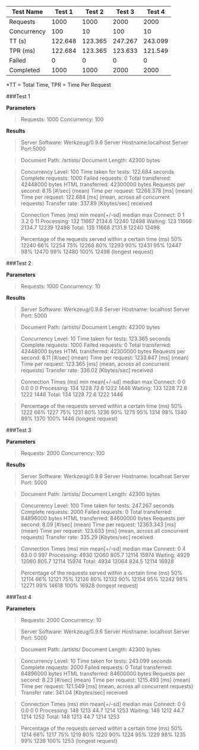  Test Name      | Test 1 | Test 2 | Test 3 | Test 4 |
------ | ------ | ------ | ------ | ------ |
Requests | 1000 | 1000 | 2000 | 2000 |
Concurrency | 100 | 10 | 100 | 10 |
TT (s) | 122.648 | 123.365 | 247.267 | 243.099 | 
TPR (ms) | 122.684 | 123.365 | 123.633 | 121.549 |
Failed | 0 | 0 | 0 | 0 |
Completed | 1000 | 1000 | 2000 | 2000 |

*TT = Total Time, TPR = Time Per Request

###Test 1

**Parameters**
>Requests: 1000
Concurrency: 100

**Results**
>Server Software: Werkzeug/0.9.6
>Server Hostname:localhost
>Server Port:5000

>Document Path:          /artists/
Document Length:        42300 bytes

>Concurrency Level:      100
Time taken for tests:   122.684 seconds
Complete requests:      1000
Failed requests:        0
Total transferred:      42448000 bytes
HTML transferred:       42300000 bytes
Requests per second:    8.15 [#/sec] (mean)
Time per request:       12268.378 [ms] (mean)
Time per request:       122.684 [ms] (mean, across all concurrent requests)
Transfer rate:          337.89 [Kbytes/sec] received

>Connection Times (ms)
              min  mean[+/-sd] median   max
Connect:        0    1   3.2      0      11
Processing:   132 11667 2134.6  12240   12498
Waiting:      123 11666 2134.7  12239   12498
Total:        135 11668 2131.9  12240   12498

>Percentage of the requests served within a certain time (ms)
  50%  12240
  66%  12254
  75%  12268
  80%  12293
  90%  12431
  95%  12447
  98%  12470
  99%  12480
 100%  12498 (longest request)

###Test 2

**Parameters**
>Requests: 1000 
Concurrency: 10

**Results**
>Server Software:        Werkzeug/0.9.6
Server Hostname:        localhost
Server Port:            5000

>Document Path:          /artists/
Document Length:        42300 bytes

>Concurrency Level:      10
Time taken for tests:   123.365 seconds
Complete requests:      1000
Failed requests:        0
Total transferred:      42448000 bytes
HTML transferred:       42300000 bytes
Requests per second:    8.11 [#/sec] (mean)
Time per request:       1233.647 [ms] (mean)
Time per request:       123.365 [ms] (mean, across all concurrent requests)
Transfer rate:          336.02 [Kbytes/sec] received

>Connection Times (ms)
              min  mean[+/-sd] median   max
Connect:        0    0   0.0      0       0
Processing:   134 1228  72.6   1222    1446
Waiting:      133 1228  72.6   1222    1446
Total:        134 1228  72.6   1222    1446

>Percentage of the requests served within a certain time (ms)
  50%   1222
  66%   1227
  75%   1231
  80%   1236
  90%   1275
  95%   1314
  98%   1340
  99%   1370
 100%   1446 (longest request)

###Test 3

**Parameters**
>Requests: 2000 
Concurrency: 100

**Results**
>Server Software:        Werkzeug/0.9.6
Server Hostname:        localhost
Server Port:            5000

>Document Path:          /artists/
Document Length:        42300 bytes

>Concurrency Level:      100
Time taken for tests:   247.267 seconds
Complete requests:      2000
Failed requests:        0
Total transferred:      84896000 bytes
HTML transferred:       84600000 bytes
Requests per second:    8.09 [#/sec] (mean)
Time per request:       12363.343 [ms] (mean)
Time per request:       123.633 [ms] (mean, across all concurrent requests)
Transfer rate:          335.29 [Kbytes/sec] received

>Connection Times (ms)
              min  mean[+/-sd] median   max
Connect:        0    4  63.0      0     997
Processing:  4930 12060 805.7  12114   15974
Waiting:     4929 12060 805.7  12114   15974
Total:       4934 12064 824.5  12114   16928

>Percentage of the requests served within a certain time (ms)
  50%  12114
  66%  12121
  75%  12126
  80%  12132
  90%  12154
  95%  12242
  98%  12271
  99%  14618
 100%  16928 (longest request)

###Test 4

**Parameters**
>Requests: 2000 
Concurrency: 10

>Server Software:        Werkzeug/0.9.6
Server Hostname:        localhost
Server Port:            5000

>Document Path:          /artists/
Document Length:        42300 bytes

>Concurrency Level:      10
Time taken for tests:   243.099 seconds
Complete requests:      2000
Failed requests:        0
Total transferred:      84896000 bytes
HTML transferred:       84600000 bytes
Requests per second:    8.23 [#/sec] (mean)
Time per request:       1215.493 [ms] (mean)
Time per request:       121.549 [ms] (mean, across all concurrent requests)
Transfer rate:          341.04 [Kbytes/sec] received

>Connection Times (ms)
              min  mean[+/-sd] median   max
Connect:        0    0   0.0      0       0
Processing:   148 1213  44.7   1214    1253
Waiting:      148 1212  44.7   1214    1252
Total:        148 1213  44.7   1214    1253

>Percentage of the requests served within a certain time (ms)
  50%   1214
  66%   1217
  75%   1219
  80%   1220
  90%   1224
  95%   1229
  98%   1235
  99%   1238
 100%   1253 (longest request)
